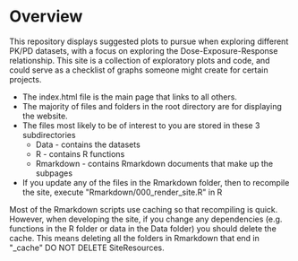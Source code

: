 # Overview

This repository displays suggested plots to pursue when exploring different PK/PD datasets, with a focus on exploring the Dose-Exposure-Response relationship. This site is a collection of exploratory plots and code, and could serve as a checklist of graphs someone might create for certain projects.

* The index.html file is the main page that links to all others.
* The majority of files and folders in the root directory are for displaying the website.
* The files most likely to be of interest to you are stored in these 3 subdirectories
    * Data       - contains the datasets
    * R          - contains R functions  
    * Rmarkdown  - contains Rmarkdown documents that make up the subpages
* If you update any of the files in the Rmarkdown folder, then to recompile the site, execute "Rmarkdown/000_render_site.R" in R

Most of the Rmarkdown scripts use caching so that recompiling is quick.  However, when developing the site, if you change any dependencies (e.g. functions in the R folder or data in the Data folder) you should delete the cache.  This means deleting all the folders in Rmarkdown that end in "_cache"  DO NOT DELETE SiteResources.
